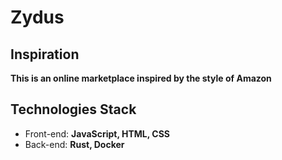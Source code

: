 # Zydus

## Inspiration
**This is an online marketplace inspired by the style of Amazon**

## Technologies Stack
- Front-end: **JavaScript, HTML, CSS**
- Back-end: **Rust, Docker**